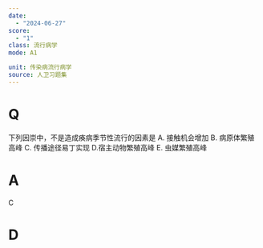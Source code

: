 ```yaml
---
date:
  - "2024-06-27"
score:
  - "1"
class: 流行病学
mode: A1

unit: 传染病流行病学
source: 人卫习题集
---
```



# Q
下列因崇中，不是造成痪病季节性流行的因素是
A. 接触机会增加 B. 病原体繁殖高峰 C. 传播途径易丁实现
D.宿主动物繁殖高峰 E. 虫媒繁殖高峰

# A

C


# D
